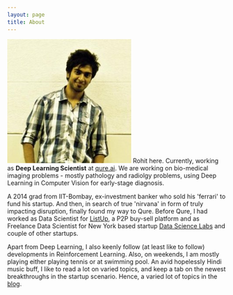 ```yaml
---
layout: page
title: About
---
```


![placeholder](/images/LinkedIn_photo.jpg)
Rohit here. Currently, working as <strong>Deep Learning Scientist</strong> at [qure.ai](https://blog.qure.ai). We are working on bio-medical imaging problems - mostly pathology and radiolgy problems, using Deep Learning in Computer Vision for early-stage diagnosis.

A 2014 grad from IIT-Bombay, ex-investment banker who sold his 'ferrari' to fund his startup. And then, in search of true 'nirvana' in form of truly impacting disruption, finally found my way to Qure. Before Qure, I had worked as Data Scientist for [ListUp](http://listup.co.in/), a P2P buy-sell platform and as Freelance Data Scientist for New York based startup [Data Science Labs](https://datascilabs.com/) and couple of other startups.

Apart from Deep Learning, I also keenly follow (at least like to follow) developments in Reinforcement Learning. Also, on weekends, I am mostly playing either playing tennis or at swimming pool. An avid hopelessly Hindi music buff, I like to read a lot on varied topics, and keep a tab on the newest breakthroughs in the startup scenario.  Hence, a varied lot of topics in the [blog](https://rohitghosh.github.io/).
